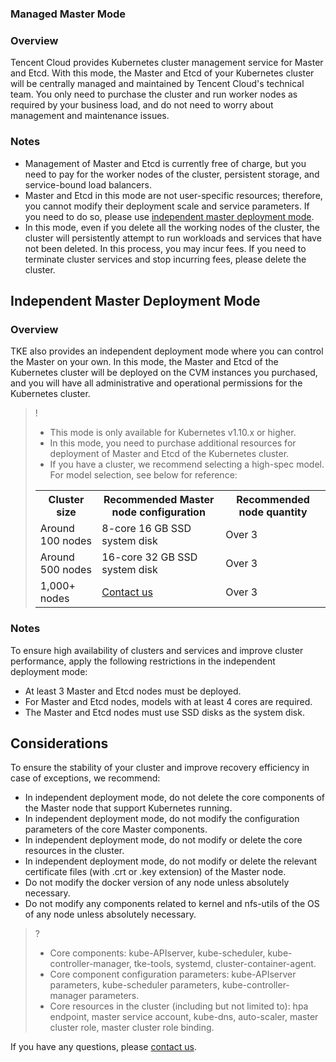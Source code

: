 ### Managed Master Mode

### Overview

Tencent Cloud provides Kubernetes cluster management service for Master and Etcd.
With this mode, the Master and Etcd of your Kubernetes cluster will be centrally managed and maintained by Tencent Cloud's technical team. You only need to purchase the cluster and run worker nodes as required by your business load, and do not need to worry about management and maintenance issues. 

### Notes

- Management of Master and Etcd is currently free of charge, but you need to pay for the worker nodes of the cluster, persistent storage, and service-bound load balancers.
- Master and Etcd in this mode are not user-specific resources; therefore, you cannot modify their deployment scale and service parameters. If you need to do so, please use [independent master deployment mode](#IndependentDeploy).
- In this mode, even if you delete all the working nodes of the cluster, the cluster will persistently attempt to run workloads and services that have not been deleted. In this process, you may incur fees. If you need to terminate cluster services and stop incurring fees, please delete the cluster.

<span id="IndependentDeploy"></span>
## Independent Master Deployment Mode

### Overview

TKE also provides an independent deployment mode where you can control the Master on your own. In this mode, the Master and Etcd of the Kubernetes cluster will be deployed on the CVM instances you purchased, and you will have all administrative and operational permissions for the Kubernetes cluster.
>! 
> - This mode is only available for Kubernetes v1.10.x or higher.
> - In this mode, you need to purchase additional resources for deployment of Master and Etcd of the Kubernetes cluster.
> - If you have a cluster, we recommend selecting a high-spec model. For model selection, see below for reference:
> <table><tr><th>Cluster size</th><th>Recommended Master node configuration</th><th>Recommended node quantity</th></tr><tr><td>Around 100 nodes</td><td>8-core 16 GB SSD system disk</td><td>Over 3</td></tr><tr><td>Around 500 nodes</td><td>16-core 32 GB SSD system disk</td><td>Over 3</td></tr><tr><td>1,000+ nodes</td><td><a href="https://console.cloud.tencent.com/workorder/category/create?level1_id=6&level2_id=350&level1_name=%E8%AE%A1%E7%AE%97%E4%B8%8E%E7%BD%91%E7%BB%9C&level2_name=%E5%AE%B9%E5%99%A8%E6%9C%8D%E5%8A%A1CCS">Contact us</a></td><td>Over 3</td></tr></table>

### Notes

To ensure high availability of clusters and services and improve cluster performance, apply the following restrictions in the independent deployment mode:
 - At least 3 Master and Etcd nodes must be deployed.
 - For Master and Etcd nodes, models with at least 4 cores are required.
 - The Master and Etcd nodes must use SSD disks as the system disk.

## Considerations

To ensure the stability of your cluster and improve recovery efficiency in case of exceptions, we recommend:
 - In independent deployment mode, do not delete the core components of the Master node that support Kubernetes running.
 - In independent deployment mode, do not modify the configuration parameters of the core Master components.
 - In independent deployment mode, do not modify or delete the core resources in the cluster.
 - In independent deployment mode, do not modify or delete the relevant certificate files (with .crt or .key extension) of the Master node.
 - Do not modify the docker version of any node unless absolutely necessary.
 - Do not modify any components related to kernel and nfs-utils of the OS of any node unless absolutely necessary.

>? 
> - Core components: kube-APIserver, kube-scheduler, kube-controller-manager, tke-tools, systemd, cluster-container-agent.
> - Core component configuration parameters: kube-APIserver parameters, kube-scheduler parameters, kube-controller-manager parameters.
> - Core resources in the cluster (including but not limited to): hpa endpoint, master service account, kube-dns, auto-scaler, master cluster role, master cluster role binding.

If you have any questions, please [contact us](https://console.cloud.tencent.com/workorder/category/create?level1_id=6&level2_id=350&level1_name=%E8%AE%A1%E7%AE%97%E4%B8%8E%E7%BD%91%E7%BB%9C&level2_name=%E5%AE%B9%E5%99%A8%E6%9C%8D%E5%8A%A1CCS).
